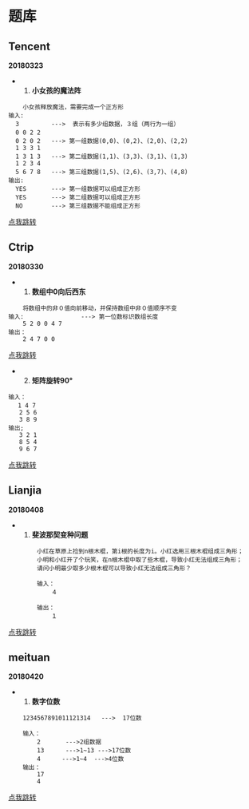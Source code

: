 # 题库
## Tencent
**20180323**
+ 1. **小女孩的魔法阵**　
```
    小女孩释放魔法，需要完成一个正方形
输入:
  3         --->  表示有多少组数据，３组（两行为一组）
  0 0 2 2　
  0 2 0 2   ---> 第一组数据(0,0)、(0,2)、(2,0)、(2,2)
  1 3 3 1
  1 3 1 3   ---> 第二组数据(1,1)、(3,3)、(3,1)、(1,3)
  1 2 3 4
  5 6 7 8   ---> 第三组数据(1,5)、(2,6)、(3,7)、(4,8)
输出:
  YES       ---> 第一组数据可以组成正方形
  YES       ---> 第二组数据可以组成正方形
  NO        ---> 第三组数据不能组成正方形
```
[点我跳转]()


## Ctrip
**20180330**
+ 1. **数组中0向后西东**
```
    将数组中的非０值向前移动，并保持数组中非０值顺序不变
输入:                ---> 第一位数标识数组长度
    5 2 0 0 4 7
输出：
    2 4 7 0 0
```
[点我跳转]()


+ 2. **矩阵旋转90°**
```
输入：
　 1 4 7
   2 5 6
   3 8 9
输出;
   3 2 1
   8 5 4
   9 6 7
```
[点我跳转]()


## Lianjia
**20180408**
+ 1. **斐波那契变种问题**
```
        小红在草原上捡到n根木棍，第i根的长度为i。小红选用三根木棍组成三角形；
    	小明和小红开了个玩笑，在n根木棍中取了些木棍，导致小红无法组成三角形；
    	请问小明最少取多少根木棍可以导致小红无法组成三角形？

    	输入：
            ４

    	输出：
            １
```
[点我跳转]()


## meituan
**20180420**
+ 1. **数字位数**
```
    1234567891011121314   --->  17位数

    输入：
        2       --->2组数据
        13      --->1~13 --->17位数
        4　　　 --->1~4  --->4位数
    输出：
        17
        4
```
[点我跳转]()


